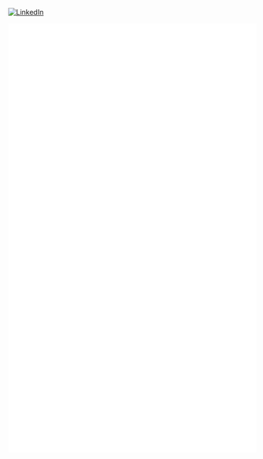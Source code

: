 [![LinkedIn](https://img.shields.io/badge/linkedin-%230077B5.svg?logo=linkedin&logoColor=white)](https://www.linkedin.com/in/creeonix/) 

![Metrics](/github-metrics.svg)